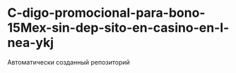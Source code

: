 # C-digo-promocional-para-bono-15Mex-sin-dep-sito-en-casino-en-l-nea-ykj
Автоматически созданный репозиторий
